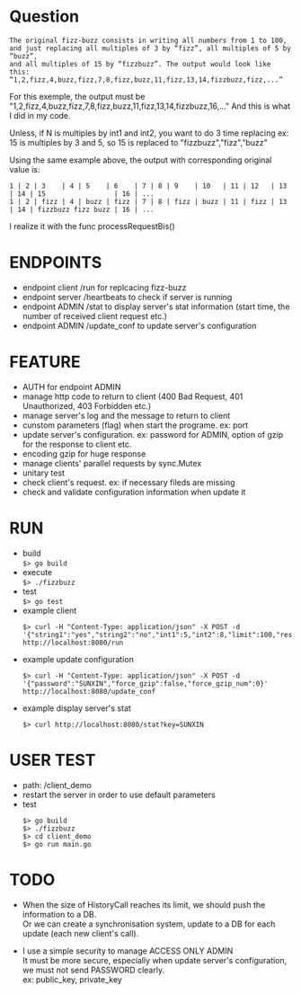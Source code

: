 # Question
```
The original fizz-buzz consists in writing all numbers from 1 to 100, 
and just replacing all multiples of 3 by “fizz”, all multiples of 5 by “buzz”, 
and all multiples of 15 by “fizzbuzz”. The output would look like this:
“1,2,fizz,4,buzz,fizz,7,8,fizz,buzz,11,fizz,13,14,fizzbuzz,fizz,...”
```

For this exemple, the output  must be 
"1,2,fizz,4,buzz,fizz,7,8,fizz,buzz,11,fizz,13,14,fizzbuzz,16,..."
And this is what I did in my code.

Unless, if N is multiples by int1 and int2, you want to do 3 time replacing
ex: 15 is multiples by 3 and 5, so 15 is replaced to "fizzbuzz","fizz","buzz"

Using the same example above, the output with corresponding original value is:  
```
1 | 2 | 3    | 4 | 5    | 6    | 7 | 8 | 9    | 10   | 11 | 12   | 13 | 14 | 15                 | 16 | ...  
1 | 2 | fizz | 4 | buzz | fizz | 7 | 8 | fizz | buzz | 11 | fizz | 13 | 14 | fizzbuzz fizz buzz | 16 | ...  
```

I realize it with the func processRequestBis() 

# ENDPOINTS 
* endpoint client /run for replcacing fizz-buzz  
* endpoint server /heartbeats to check if server is running  
* endpoint ADMIN /stat to display server's stat information (start time, the number of received client request etc.)  
* endpoint ADMIN /update_conf to update server's configuration  

# FEATURE
* AUTH for endpoint ADMIN  
* manage http code to return to client (400 Bad Request, 401 Unauthorized, 403 Forbidden etc.)  
* manage server's log and the message to return to client  
* cunstom parameters (flag) when start the programe. ex: port  
* update server's configuration. ex: password for ADMIN, option of gzip for the response to client etc.  
* encoding gzip for huge response  
* manage clients' parallel requests by sync.Mutex  
* unitary test   
* check client's request. ex: if necessary fileds are missing  
* check and validate configuration information when update it

# RUN 
* build   
    ```$> go build```
* execute  
    ```$> ./fizzbuzz```
* test  
    ```$> go test```
* example client   
    ```
    $> curl -H "Content-Type: application/json" -X POST -d '{"string1":"yes","string2":"no","int1":5,"int2":8,"limit":100,"response_gzip":false}' http://localhost:8080/run
    ```
* example update configuration   
    ```
    $> curl -H "Content-Type: application/json" -X POST -d '{"password":"SUNXIN","force_gzip":false,"force_gzip_num":0}' http://localhost:8080/update_conf
    ```
* example display server's stat
    ```
    $> curl http://localhost:8080/stat?key=SUNXIN
    ```

# USER TEST
 * path: /client_demo
 * restart the server in order to use default parameters
 * test
    ```
    $> go build
    $> ./fizzbuzz
    $> cd client_demo
    $> go run main.go
    ```
 
# TODO
* When the size of HistoryCall reaches its limit, we should push the information to a DB.  
Or we can create a synchronisation system, update to a DB for each update (each new client's call).  

* I use a simple security to manage ACCESS ONLY ADMIN  
It must be more secure, especially when update server's configuration, we must not send PASSWORD clearly.  
ex: public_key, private_key
 